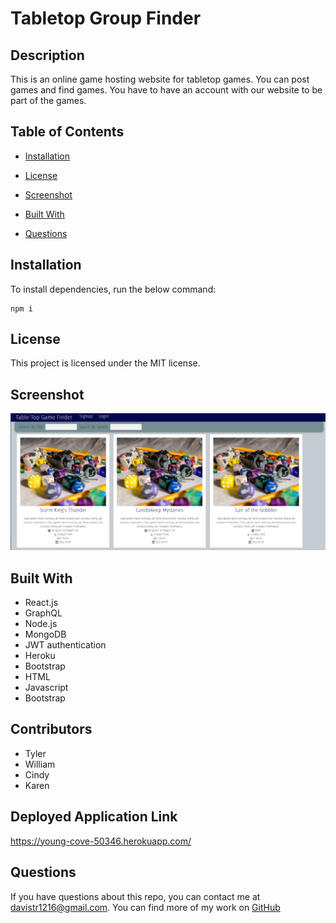 # Tabletop Group Finder

## Description

This is an online game hosting website for tabletop games. You can post games and find games. You have to have an account with our website to be part of the games.

## Table of Contents

- [Installation](#installation)

- [License](#license)

- [Screenshot](#screenshot)

- [Built With](#built-with)

- [Questions](#questions)

## Installation

To install dependencies, run the below command:

    npm i

## License

This project is licensed under the MIT license.

## Screenshot

![](client/public/images/tabletop_game_finder.jpg)

## Built With

- React.js
- GraphQL
- Node.js
- MongoDB
- JWT authentication
- Heroku
- Bootstrap
- HTML
- Javascript
- Bootstrap

## Contributors

- Tyler
- William
- Cindy
- Karen

## Deployed Application Link

https://young-cove-50346.herokuapp.com/

## Questions

If you have questions about this repo, you can contact me at davistr1216@gmail.com. You can find more of my work on [GitHub](https://github.com/davistr)
